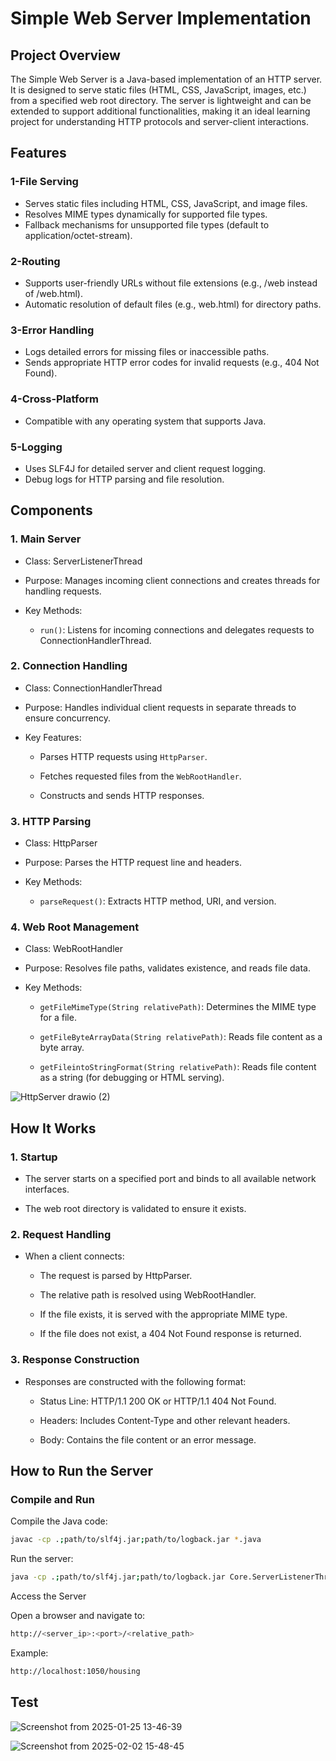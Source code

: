 # Simple Web Server Implementation

## Project Overview
The Simple Web Server is a Java-based implementation of an HTTP server. It is designed to serve static files (HTML, CSS, JavaScript, images, etc.) from a specified web root directory. 
The server is lightweight and can be extended to support additional functionalities, making it an ideal learning project for understanding HTTP protocols and server-client interactions.

## Features

### 1-File Serving
* Serves static files including HTML, CSS, JavaScript, and image files.
* Resolves MIME types dynamically for supported file types.
* Fallback mechanisms for unsupported file types (default to application/octet-stream).

### 2-Routing
* Supports user-friendly URLs without file extensions (e.g., /web instead of /web.html).
* Automatic resolution of default files (e.g., web.html) for directory paths.

### 3-Error Handling

* Logs detailed errors for missing files or inaccessible paths.
* Sends appropriate HTTP error codes for invalid requests (e.g., 404 Not Found).

### 4-Cross-Platform
* Compatible with any operating system that supports Java.

### 5-Logging
* Uses SLF4J for detailed server and client request logging.
* Debug logs for HTTP parsing and file resolution.

## Components

### 1. Main Server

* Class: ServerListenerThread

* Purpose: Manages incoming client connections and creates threads for handling requests.

* Key Methods:

  * `run()`: Listens for incoming connections and delegates requests to ConnectionHandlerThread.

### 2. Connection Handling

* Class: ConnectionHandlerThread

* Purpose: Handles individual client requests in separate threads to ensure concurrency.

* Key Features:

  * Parses HTTP requests using `HttpParser`.

  * Fetches requested files from the `WebRootHandler`.

  * Constructs and sends HTTP responses.

### 3. HTTP Parsing

* Class: HttpParser

* Purpose: Parses the HTTP request line and headers.

* Key Methods:

  * `parseRequest()`: Extracts HTTP method, URI, and version.

### 4. Web Root Management

* Class: WebRootHandler

* Purpose: Resolves file paths, validates existence, and reads file data.

* Key Methods:

  * `getFileMimeType(String relativePath)`: Determines the MIME type for a file.

  * `getFileByteArrayData(String relativePath)`: Reads file content as a byte array.

  * `getFileintoStringFormat(String relativePath)`: Reads file content as a string (for debugging or HTML serving).

![HttpServer drawio (2)](https://github.com/user-attachments/assets/204d850b-44e1-44f4-97cc-f1d67c255465)



## How It Works

### 1. Startup

* The server starts on a specified port and binds to all available network interfaces.

* The web root directory is validated to ensure it exists.

### 2. Request Handling

* When a client connects:

  * The request is parsed by HttpParser.

  * The relative path is resolved using WebRootHandler.

  * If the file exists, it is served with the appropriate MIME type.

  * If the file does not exist, a 404 Not Found response is returned.

### 3. Response Construction

* Responses are constructed with the following format:

  * Status Line: HTTP/1.1 200 OK or HTTP/1.1 404 Not Found.

  * Headers: Includes Content-Type and other relevant headers.

  * Body: Contains the file content or an error message.


## How to Run the Server

### Compile and Run

Compile the Java code:
```sh
javac -cp .;path/to/slf4j.jar;path/to/logback.jar *.java
```
Run the server:
```sh
java -cp .;path/to/slf4j.jar;path/to/logback.jar Core.ServerListenerThread <port> <web_root>
```
Access the Server

Open a browser and navigate to:
```sh
http://<server_ip>:<port>/<relative_path>
```
Example:
```sh
http://localhost:1050/housing
```
## Test
![Screenshot from 2025-01-25 13-46-39](https://github.com/user-attachments/assets/b7fb2715-7a48-4e8f-b089-3234da2e17a7)

![Screenshot from 2025-02-02 15-48-45](https://github.com/user-attachments/assets/31c4a523-7419-49fa-a022-12956ff465d8)
